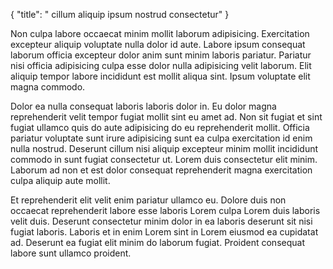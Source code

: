 {
  "title": " cillum aliquip ipsum nostrud consectetur"
}

Non culpa labore occaecat minim mollit laborum adipisicing. Exercitation excepteur aliquip voluptate nulla dolor id aute. Labore ipsum consequat laborum officia excepteur dolor anim sunt minim laboris pariatur. Pariatur nisi officia adipisicing culpa esse dolor nulla adipisicing velit laborum. Elit aliquip tempor labore incididunt est mollit aliqua sint. Ipsum voluptate elit magna commodo.

Dolor ea nulla consequat laboris laboris dolor in. Eu dolor magna reprehenderit velit tempor fugiat mollit sint eu amet ad. Non sit fugiat et sint fugiat ullamco quis do aute adipisicing do eu reprehenderit mollit. Officia pariatur voluptate sunt irure adipisicing sunt ea culpa exercitation id enim nulla nostrud. Deserunt cillum nisi aliquip excepteur minim mollit incididunt commodo in sunt fugiat consectetur ut. Lorem duis consectetur elit minim. Laborum ad non et est dolor consequat reprehenderit magna exercitation culpa aliquip aute mollit.

Et reprehenderit elit velit enim pariatur ullamco eu. Dolore duis non occaecat reprehenderit labore esse laboris Lorem culpa Lorem duis laboris velit duis. Deserunt consectetur minim dolor in ea laboris deserunt sit nisi fugiat laboris. Laboris et in enim Lorem sint in Lorem eiusmod ea cupidatat ad. Deserunt ea fugiat elit minim do laborum fugiat. Proident consequat labore sunt ullamco proident.